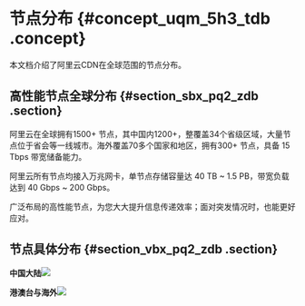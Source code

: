 # 节点分布 {#concept_uqm_5h3_tdb .concept}

本文档介绍了阿里云CDN在全球范围的节点分布。

## 高性能节点全球分布 {#section_sbx_pq2_zdb .section}

阿里云在全球拥有1500+ 节点，其中国内1200+，整覆盖34个省级区域，大量节点位于省会等一线城市。海外覆盖70多个国家和地区，拥有300+ 节点，具备 15 Tbps 带宽储备能力。

阿里云所有节点均接入万兆网卡，单节点存储容量达 40 TB ~ 1.5 PB，带宽负载达到 40 Gbps ~ 200 Gbps。

广泛布局的高性能节点，为您大大提升信息传递效率；面对突发情况时，也能更好应对。

## 节点具体分布 {#section_vbx_pq2_zdb .section}

**中国大陆**![](http://static-aliyun-doc.oss-cn-hangzhou.aliyuncs.com/assets/img/5099/154678627632399_zh-CN.png)

**港澳台与海外**![](http://static-aliyun-doc.oss-cn-hangzhou.aliyuncs.com/assets/img/5099/154678627632402_zh-CN.png)

